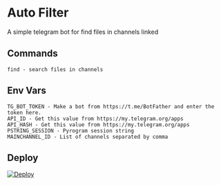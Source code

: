 # Auto Filter

A simple telegram bot for find files in channels linked


## Commands

```
find - search files in channels 

```

## Env Vars

```
TG_BOT_TOKEN - Make a bot from https://t.me/BotFather and enter the token here.
API_ID - Get this value from https://my.telegram.org/apps
API_HASH - Get this value from https://my.telegram.org/apps
PSTRING_SESSION - Pyrogram session string
MAINCHANNEL_ID - List of channels separated by comma

```

## Deploy
[![Deploy](https://www.herokucdn.com/deploy/button.svg)](https://heroku.com/deploy)

